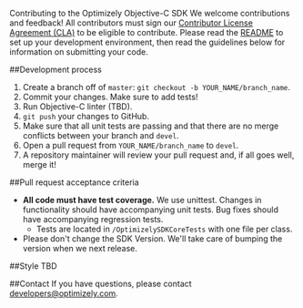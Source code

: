Contributing to the Optimizely Objective-C SDK
We welcome contributions and feedback! All contributors must sign our [Contributor License Agreement (CLA)](https://docs.google.com/a/optimizely.com/forms/d/e/1FAIpQLSf9cbouWptIpMgukAKZZOIAhafvjFCV8hS00XJLWQnWDFtwtA/viewform) to be eligible to contribute. Please read the [README](README.md) to set up your development environment, then read the guidelines below for information on submitting your code.

##Development process

1. Create a branch off of `master`: `git checkout -b YOUR_NAME/branch_name`.
2. Commit your changes. Make sure to add tests!
3. Run Objective-C linter (TBD).
4. `git push` your changes to GitHub.
5. Make sure that all unit tests are passing and that there are no merge conflicts between your branch and `devel`.
6. Open a pull request from `YOUR_NAME/branch_name` to `devel`.
7. A repository maintainer will review your pull request and, if all goes well, merge it!

##Pull request acceptance criteria

* **All code must have test coverage.** We use unittest. Changes in functionality should have accompanying unit tests. Bug fixes should have accompanying regression tests.
  * Tests are located in `/OptimizelySDKCoreTests` with one file per class.
* Please don't change the SDK Version. We'll take care of bumping the version when we next release.

##Style
TBD

##Contact
If you have questions, please contact developers@optimizely.com.

